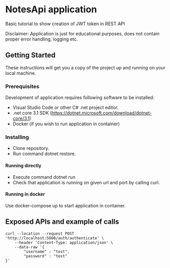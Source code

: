 # NotesApi application

Basic tutorial to show creation of JWT token in REST API

Disclaimer:
Application is just for educational purposes, does not contain proper error handling, logging etc.

## Getting Started

These instructions will get you a copy of the project up and running on your local machine.

### Prerequisites

Development of application requires following software to be installed:
* Visual Studio Code or other C# .net project editor.
* .net core 3.1 SDK (https://dotnet.microsoft.com/download/dotnet-core/3.1)
* Docker (if you wish to run application in container)

### Installing

* Clone repository.
* Run command dotnet restore.

#### Running directly

* Execute command dotnet run
* Check that application is running on given url and port by calling curl.

#### Running in docker

Use docker-compose up to start application in container.

## Exposed APIs and example of calls
    
    curl --location --request POST 'http://localhost:5000/auth/authenticate' \
        --header 'Content-Type: application/json' \
        --data-raw '{
	        "username" : "test",
	        "password" : "test"
    }'

